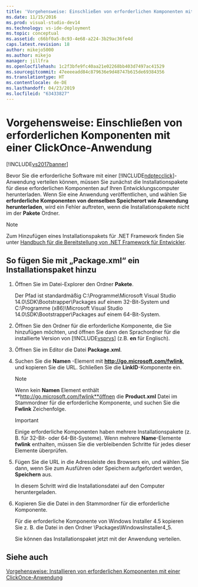 ```yaml
---
title: 'Vorgehensweise: Einschließen von erforderlichen Komponenten mit einer ClickOnce-Anwendung | Microsoft-Dokumentation'
ms.date: 11/15/2016
ms.prod: visual-studio-dev14
ms.technology: vs-ide-deployment
ms.topic: conceptual
ms.assetid: c66bf0a5-8c93-4e68-a224-3b29ac36fe4d
caps.latest.revision: 18
author: mikejo5000
ms.author: mikejo
manager: jillfra
ms.openlocfilehash: 1c2f3bfe9fc40aa21e02268bb403d7497ac41529
ms.sourcegitcommit: 47eeeeadd84c879636e9d48747b615de69384356
ms.translationtype: HT
ms.contentlocale: de-DE
ms.lasthandoff: 04/23/2019
ms.locfileid: "63433827"
---
```

# <a name="how-to-include-prerequisites-with-a-clickonce-application"></a>Vorgehensweise: Einschließen von erforderlichen Komponenten mit einer ClickOnce-Anwendung
[!INCLUDE[vs2017banner](../includes/vs2017banner.md)]

Bevor Sie die erforderliche Software mit einer [!INCLUDE[ndptecclick](../includes/ndptecclick-md.md)]-Anwendung verteilen können, müssen Sie zunächst die Installationspakete für diese erforderlichen Komponenten auf Ihren Entwicklungscomputer herunterladen. Wenn Sie eine Anwendung veröffentlichen, und wählen Sie **erforderliche Komponenten von demselben Speicherort wie Anwendung herunterladen**, wird ein Fehler auftreten, wenn die Installationspakete nicht im der **Pakete** Ordner.  
  
> [!NOTE]
> Zum Hinzufügen eines Installationspakets für .NET Framework finden Sie unter [Handbuch für die Bereitstellung von .NET Framework für Entwickler](http://msdn.microsoft.com/library/ee942965\(v=vs.110\).aspx).  
  
## <a name="Package"></a> So fügen Sie mit „Package.xml“ ein Installationspaket hinzu  
  
1. Öffnen Sie im Datei-Explorer den Ordner **Pakete**.  
  
     Der Pfad ist standardmäßig C:\Programme\Microsoft Visual Studio 14.0\SDK\Bootstrapper\Packages auf einem 32-Bit-System und C:\Programme (x86)\Microsoft Visual Studio 14.0\SDK\Bootstrapper\Packages auf einem 64-Bit-System.  
  
2. Öffnen Sie den Ordner für die erforderliche Komponente, die Sie hinzufügen möchten, und öffnen Sie dann den Sprachordner für die installierte Version von [!INCLUDE[vsprvs](../includes/vsprvs-md.md)] (z.B. **en** für Englisch).  
  
3. Öffnen Sie im Editor die Datei **Package.xml**.  
  
4. Suchen Sie die **Namen** -Element mit **http://go.microsoft.com/fwlink**, und kopieren Sie die URL. Schließen Sie die **LinkID**-Komponente ein.  
  
    > [!NOTE]
    > Wenn kein **Namen** Element enthält **http://go.microsoft.com/fwlink**öffnen die **Product.xml** Datei im Stammordner für die erforderliche Komponente, und suchen Sie die **Fwlink** Zeichenfolge.  
  
    > [!IMPORTANT]
    > Einige erforderliche Komponenten haben mehrere Installationspakete (z. B. für 32-Bit- oder 64-Bit-Systeme). Wenn mehrere **Name**-Elemente **fwlink** enthalten, müssen Sie die verbleibenden Schritte für jedes dieser Elemente überprüfen.  
  
5. Fügen Sie die URL in die Adressleiste des Browsers ein, und wählen Sie dann, wenn Sie zum Ausführen oder Speichern aufgefordert werden, **Speichern** aus.  
  
     In diesem Schritt wird die Installationsdatei auf den Computer heruntergeladen.  
  
6. Kopieren Sie die Datei in den Stammordner für die erforderliche Komponente.  
  
     Für die erforderliche Komponente von Windows Installer 4.5 kopieren Sie z. B. die Datei in den Ordner \Packages\WindowsInstaller4_5.  
  
     Sie können das Installationspaket jetzt mit der Anwendung verteilen.  
  
## <a name="see-also"></a>Siehe auch  
 [Vorgehensweise: Installieren von erforderlichen Komponenten mit einer ClickOnce-Anwendung](../deployment/how-to-install-prerequisites-with-a-clickonce-application.md)

